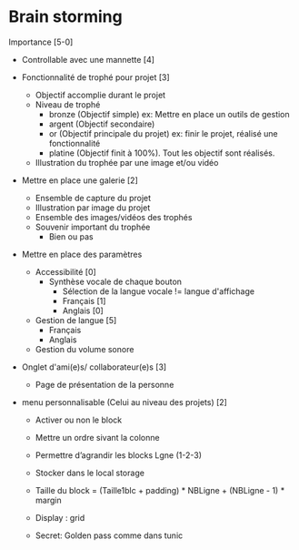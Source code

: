 # Brain storming

Importance [5-0]

- Controllable avec une mannette [4]

- Fonctionnalité de trophé pour projet [3]
  - Objectif accomplie durant le projet
  - Niveau de trophé
    - bronze (Objectif simple) ex: Mettre en place un outils de gestion
    - argent (Objectif secondaire) 
    - or (Objectif principale du projet) ex: finir le projet, réalisé une fonctionnalité
    - platine (Objectif finit à 100%). Tout les objectif sont réalisés.
  - Illustration du trophée par une image et/ou vidéo

- Mettre en place une galerie [2]
  - Ensemble de capture du projet
  - Illustration par image du projet
  - Ensemble des images/vidéos des trophés
  - Souvenir important du trophée
    - Bien ou pas

- Mettre en place des paramètres
  - Accessibilité [0]
    - Synthèse vocale de chaque bouton
      - Sélection de la langue vocale != langue d'affichage
      - Français [1]
      - Anglais [0]
  - Gestion de langue [5]
    - Français
    - Anglais
  - Gestion du volume sonore

- Onglet d'ami(e)s/ collaborateur(e)s [3]
  - Page de présentation de la personne

- menu personnalisable (Celui au niveau des projets) [2]
  - Activer ou non le block
  - Mettre un ordre sivant la colonne
  - Permettre d’agrandir les blocks Lgne (1-2-3)
  - Stocker dans le local storage
  - Taille du block = (Taille1blc + padding) * NBLigne + (NBLigne - 1) * margin
  - Display : grid


  - Secret: Golden pass comme dans tunic